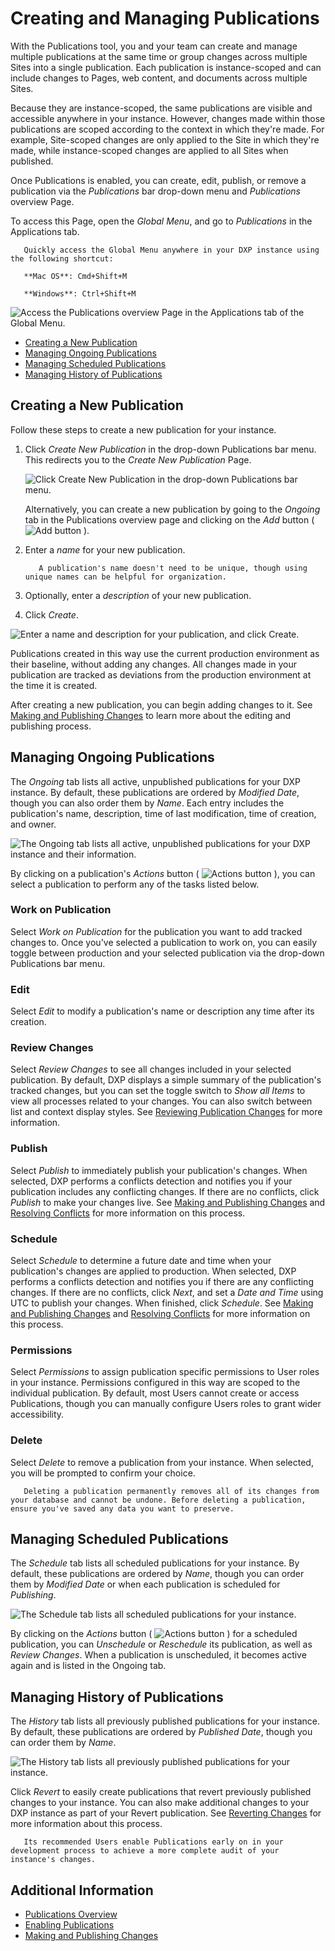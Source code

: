 # Creating and Managing Publications

With the Publications tool, you and your team can create and manage multiple publications at the same time or group changes across multiple Sites into a single publication. Each publication is instance-scoped and can include changes to Pages, web content, and documents across multiple Sites.

Because they are instance-scoped, the same publications are visible and accessible anywhere in your instance. However, changes made within those publications are scoped according to the context in which they're made. For example, Site-scoped changes are only applied to the Site in which they're made, while instance-scoped changes are applied to all Sites when published.

Once Publications is enabled, you can create, edit, publish, or remove a publication via the *Publications* bar drop-down menu and *Publications* overview Page.

To access this Page, open the *Global Menu*, and go to *Publications* in the Applications tab.

```tip::
   Quickly access the Global Menu anywhere in your DXP instance using the following shortcut:

   **Mac OS**: Cmd+Shift+M

   **Windows**: Ctrl+Shift+M
```

![Access the Publications overview Page in the Applications tab of the Global Menu.](./creating-and-managing-publications/images/01.png)

* [Creating a New Publication](#creating-a-new-publication)
* [Managing Ongoing Publications](#managing-ongoing-publications)
* [Managing Scheduled Publications](#managing-scheduled-publications)
* [Managing History of Publications](#managing-history-of-publications)

## Creating a New Publication

Follow these steps to create a new publication for your instance.

1. Click *Create New Publication* in the drop-down Publications bar menu. This redirects you to the *Create New Publication* Page.

   ![Click Create New Publication in the drop-down Publications bar menu.](./creating-and-managing-publications/images/02.png)

   Alternatively, you can create a new publication by going to the *Ongoing* tab in the Publications overview page and clicking on the *Add* button ( ![Add button](../../../images/icon-add.png) ).

1. Enter a *name* for your new publication.

   ```tip::
      A publication's name doesn't need to be unique, though using unique names can be helpful for organization.
   ```

1. Optionally, enter a *description* of your new publication.

1. Click *Create*.

![Enter a name and description for your publication, and click Create.](./creating-and-managing-publications/images/03.png)

Publications created in this way use the current production environment as their baseline, without adding any changes. All changes made in your publication are tracked as deviations from the production environment at the time it is created.

After creating a new publication, you can begin adding changes to it. See [Making and Publishing Changes](./making-and-publishing-changes.md) to learn more about the editing and publishing process.

## Managing Ongoing Publications

The *Ongoing* tab lists all active, unpublished publications for your DXP instance. By default, these publications are ordered by *Modified Date*, though you can also order them by *Name*. Each entry includes the publication's name, description, time of last modification, time of creation, and owner.

![The Ongoing tab lists all active, unpublished publications for your DXP instance and their information.](./creating-and-managing-publications/images/04.png)

By clicking on a publication's *Actions* button ( ![Actions button](../../../images/icon-actions.png) ), you can select a publication to perform any of the tasks listed below.

### Work on Publication

Select *Work on Publication* for the publication you want to add tracked changes to. Once you've selected a publication to work on, you can easily toggle between production and your selected publication via the drop-down Publications bar menu.

### Edit

Select *Edit* to modify a publication's name or description any time after its creation.

### Review Changes

Select *Review Changes* to see all changes included in your selected publication. By default, DXP displays a simple summary of the publication's tracked changes, but you can set the toggle switch to *Show all Items* to view all processes related to your changes. You can also switch between list and context display styles. See [Reviewing Publication Changes](./making-and-publishing-changes.md#reviewing-publication-changes) for more information.

### Publish

Select *Publish* to immediately publish your publication's changes. When selected, DXP performs a conflicts detection and notifies you if your publication includes any conflicting changes. If there are no conflicts, click *Publish* to make your changes live. See [Making and Publishing Changes](./making-and-publishing-changes.md) and [Resolving Conflicts](./resolving-conflicts.md) for more information on this process.

### Schedule

Select *Schedule* to determine a future date and time when your publication's changes are applied to production. When selected, DXP performs a conflicts detection and notifies you if there are any conflicting changes. If there are no conflicts, click *Next*, and set a *Date and Time* using UTC to publish your changes. When finished, click *Schedule*. See [Making and Publishing Changes](./making-and-publishing-changes.md) and [Resolving Conflicts](./resolving-conflicts.md) for more information on this process.

### Permissions

Select *Permissions* to assign publication specific permissions to User roles in your instance. Permissions configured in this way are scoped to the individual publication. By default, most Users cannot create or access Publications, though you can manually configure Users roles to grant wider accessibility.

### Delete

Select *Delete* to remove a publication from your instance. When selected, you will be prompted to confirm your choice.

```important::
   Deleting a publication permanently removes all of its changes from your database and cannot be undone. Before deleting a publication, ensure you've saved any data you want to preserve.
```

## Managing Scheduled Publications

The *Schedule* tab lists all scheduled publications for your instance. By default, these publications are ordered by *Name*, though you can order them by *Modified Date* or when each publication is scheduled for *Publishing*.

![The Schedule tab lists all scheduled publications for your instance.](./creating-and-managing-publications/images/05.png)

By clicking on the *Actions* button ( ![Actions button](../../../images/icon-actions.png) ) for a scheduled publication, you can *Unschedule* or *Reschedule* its publication, as well as *Review Changes*. When a publication is unscheduled, it becomes active again and is listed in the Ongoing tab.

## Managing History of Publications

The *History* tab lists all previously published publications for your instance. By default, these publications are ordered by *Published Date*, though you can order them by *Name*.

![The History tab lists all previously published publications for your instance.](./creating-and-managing-publications/images/06.png)

Click *Revert* to easily create publications that revert previously published changes to your instance. You can also make additional changes to your DXP instance as part of your Revert publication. See [Reverting Changes](./reverting-changes.md) for more information about this process.

```tip::
   Its recommended Users enable Publications early on in your development process to achieve a more complete audit of your instance's changes.
```

## Additional Information

* [Publications Overview](./publications-overview.md)
* [Enabling Publications](./enabling-publications.md)
* [Making and Publishing Changes](./making-and-publishing-changes.md)
